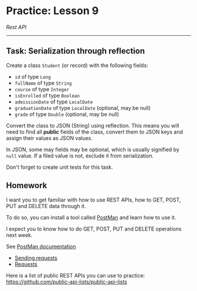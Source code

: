 # Practice: Lesson 9

_Rest API_
___

## Task: Serialization through reflection
Create a class `Student` (or record) with the following fields:
- `id` of type `Long`
- `fullName` of type `String`
- `course` of type `Integer`
- `isEnrolled` of type `Boolean`
- `admissionDate` of type `LocalDate` 
- `graduationDate` of type `LocalDate` (optional, may be null)
- `grade` of type `Double` (optional, may be null)

Convert the class to JSON (String) using reflection. 
This means you will need to find all **public** fields of the class, convert them to JSON keys and assign their values as JSON values.

In JSON, some may fields may be optional, which is usually signified by `null` value. 
If a filed value is not, exclude it from serialization.

Don't forget to create unit tests for this task.

## Homework

I want you to get familiar with how to use REST APIs, how to GET, POST, PUT and DELETE data through it.

To do so, you can install a tool called [PostMan](https://www.postman.com) and learn how to use it.

I expect you to know how to do GET, POST, PUT and DELETE operations next week.

See [PostMan documentation](https://learning.postman.com/docs/introduction/overview/)
 - [Sending requests](https://learning.postman.com/docs/sending-requests/requests/)
 - [Requests](https://learning.postman.com/docs/sending-requests/requests/)


Here is a list of public REST APIs you can use to practice:
https://github.com/public-api-lists/public-api-lists
